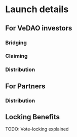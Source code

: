 # Launch details

## For VeDAO investors

### Bridging

### Claiming

### Distribution

## For Partners

### Distribution

## Locking Benefits

TODO: Vote-locking explained
